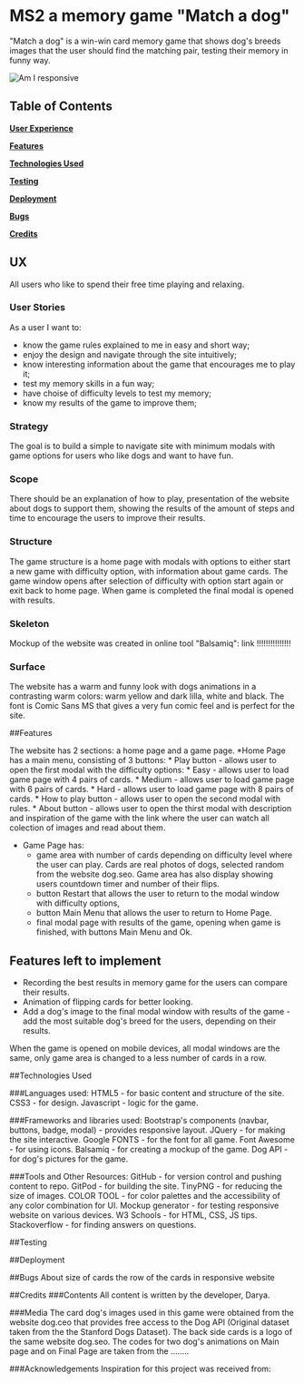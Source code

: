 # MS2 a memory game "Match a dog" 

"Match a dog" is a win-win card memory game that shows dog's breeds images that the user should find the matching pair, testing their memory in funny way.

![Am I responsive]()
## Table of Contents
**[User Experience](#user-experience)** 

**[Features](#features)**

**[Technologies Used](#technologies-used)**

**[Testing](#testing)**

**[Deployment](#deployment)**

**[Bugs](#bugs)**

**[Credits](#credits)**

## UX

All users who like to spend their free time playing and relaxing.

### User Stories

As a user I want to:
* know the game rules explained to me in easy and short way;
* enjoy the design and navigate through the site intuitively;
* know interesting information about the game that encourages me to play it;
* test my memory skills in a fun way;
* have choise of difficulty levels to test my memory;
* know my results of the game to improve them;

### Strategy

The goal is to build a simple to navigate site with minimum modals with game options for users who like dogs and want to have fun.

### Scope

There should be an explanation of how to play, presentation of the website about dogs to support them, showing the results of the amount of steps and time to encourage the users to improve their results.

### Structure

The game structure is a home page with modals with options to either start a new game with difficulty option, with information about game cards.
The game window opens after selection of difficulty with option start again or exit back to home page. 
When game is completed the final modal is opened with results.

### Skeleton

Mockup of the website was created in online tool "Balsamiq": link !!!!!!!!!!!!!!!

### Surface

The website has a warm and funny look with dogs animations in a contrasting warm colors: warm yellow and dark lilla, white and black.
The font is Comic Sans MS that gives a very fun comic feel and is perfect for the site.

##Features

The website has 2 sections: a home page and a game page.
*Home Page has a main menu, consisting of 3 buttons:
    * Play button - allows user to open the first modal with the difficulty options:
        * Easy - allows user to load game page with 4 pairs of cards.
        * Medium - allows user to load game page with  6 pairs of cards.
        * Hard - allows user to load game page with 8 pairs of cards.
    * How to play button - allows user to open the second modal with rules.
    * About button - allows user to open the thirst modal with description and inspiration of the game with the link where the user can watch all colection of images and read about them.    

* Game Page has:
    * game area with number of cards depending on difficulty level where the user can play. Cards are real photos of dogs, selected random from the website dog.seo.
      Game area has also display showing users countdown timer and number of their flips.
    * button Restart that allows the user to return to the modal window with difficulty options,
    * button Main Menu that allows the user to return to Home Page.
    * final modal page with results of the game, opening when game is finished, with buttons Main Menu and Ok.
    

## Features left to implement
* Recording the best results in memory game for the users can compare their results.
* Animation of flipping cards for better looking.
* Add a dog's image to the final modal window with results of the game - add the most suitable dog's breed for the users, depending on their results.

When the game is opened on mobile devices, all modal windows are the same, only game area is changed to a less number of cards in a row.

##Technologies Used

###Languages used:
HTML5 - for basic content and structure of the site.
CSS3 - for design.
Javascript - logic for the game.

###Frameworks and libraries used:
Bootstrap's components (navbar, buttons, badge, modal) - provides responsive layout.
JQuery - for making the site interactive.
Google FONTS - for the font for all game.
Font Awesome - for using icons.
Balsamiq - for creating a mockup of the game.
Dog API - for dog's pictures for the game.

###Tools and Other Resources:
GitHub -  for version control and pushing content to repo.
GitPod -  for building the site.
TinyPNG - for reducing the size of images.
COLOR TOOL - for color palettes and the accessibility of any color combination for UI.
Mockup generator - for testing responsive website on various devices.
W3 Schools - for HTML, CSS, JS tips.
Stackoverflow - for finding answers on questions.

##Testing

##Deployment

##Bugs
About size of cards
the row of the cards in responsive website

##Credits
###Contents
All content is written by the developer, Darya.

###Media
The card dog's images used in this game were obtained from the website dog.ceo that provides free access to the Dog API (Original dataset taken from the the Stanford Dogs Dataset).
The back side cards is a logo of the same website dog.seo.
The codes for two dog's animations on Main page and on Final Page are taken from the ........

###Acknowledgements
Inspiration for this project was received from:


